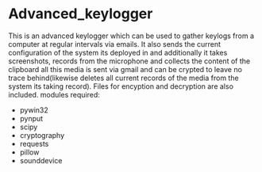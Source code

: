 # Advanced_keylogger
This is an advanced keylogger which can be used to gather keylogs from a computer at regular intervals via emails. It also sends the current configuration of the system its deployed in and additionally it takes screenshots, records from the microphone and collects the content of the clipboard all this media is sent via gmail and can be crypted to leave no trace behind(likewise deletes all current records of the media from the system its taking record). Files for encyption and decryption are also included.
modules required:
- pywin32
- pynput
- scipy
- cryptography
- requests
- pillow
- sounddevice
